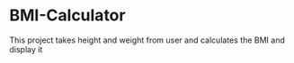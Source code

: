 # BMI-Calculator
This project takes height and weight from user and calculates the BMI and display it
